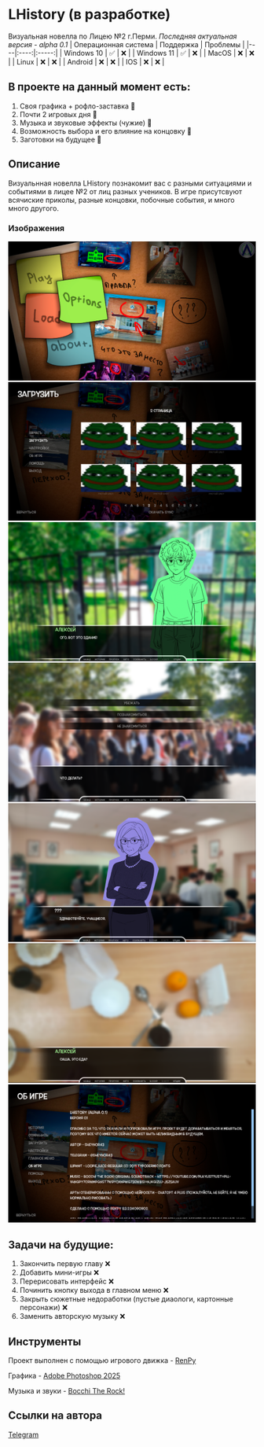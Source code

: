 # LHistory (в разработке)
Визуальная новелла по Лицею №2 г.Перми.
*Последняя актуальная версия - alpha 0.1*
| Операционная система | Поддержка | Проблемы |
|----|:----:|:-----:|
| Windows 10 | ✅ | ❌ |
| Windows 11 | ✅ | ❌ |
| MacOS | ❌ | ❌ |
| Linux | ❌ | ❌ |
| Android | ❌ | ❌ |
| IOS | ❌ | ❌ |

## В проекте на данный момент есть:
1) Своя графика + рофло-заставка 🌟
2) Почти 2 игровых дня 🌟
3) Музыка и звуковые эффекты (чужие) 🌟
4) Возможность выбора и его влияние на концовку 🌟
5) Заготовки на будущее 🌟

## Описание
Визуальнная новелла LHistory познакомит вас с разными ситуациями и событиями в лицее №2 от лиц разных учеников. В игре присутсвуют всячиские приколы, разные концовки, побочные события, и много много другого. 

### Изображения
![1](https://github.com/sheynor/LHistory/blob/images/screenshots/image_2025-04-06_14-53-52.png)
![2](https://github.com/sheynor/LHistory/blob/images/screenshots/image_2025-04-06_14-57-43.png)
![3](https://github.com/sheynor/LHistory/blob/images/screenshots/image_2025-04-06_14-58-38.png)
![4](https://github.com/sheynor/LHistory/blob/images/screenshots/image_2025-04-06_14-59-18.png)
![5](https://github.com/sheynor/LHistory/blob/images/screenshots/image_2025-04-06_15-00-42.png)
![6](https://github.com/sheynor/LHistory/blob/images/screenshots/image_2025-04-06_15-01-10.png)
![7](https://github.com/sheynor/LHistory/blob/images/screenshots/image_2025-04-06_15-01-32.png)

## Задачи на будущие:
1) Закончить первую главу ❌
2) Добавить мини-игры ❌
3) Перерисовать интерфейс ❌
4) Починить кнопку выхода в главном меню ❌
5) Закрыть сюжетные недоработки (пустые диаологи, картонные персонажи) ❌
6) Заменить авторскую музыку ❌

## Инструменты
Проект выполнен с помощью игрового движка - [RenPy](https://www.renpy.org)  

Графика - [Adobe Photoshop 2025](https://www.adobe.com/ru/products/photoshop.html)  

Музыка и звуки - [Bocchi The Rock!](https://youtu.be/KkZZNA-RzNQ?si=l4XzHyTnAA1EQaPc)

## Ссылки на автора
[Telegram](https://t.me/sheynor43)




